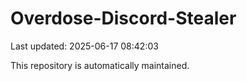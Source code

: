 # Overdose-Discord-Stealer

Last updated: 2025-06-17 08:42:03

This repository is automatically maintained.
